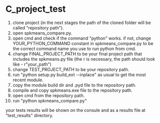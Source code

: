 # C_project_test

1. clone project (in the next stages the path of the cloned folder will be called "repository path").
2. open spkmeans_compare.py.
3. open cmd and check if the command "python" works. if not, change YOUR_PYTHON_COMMAND constant in spkmeans_compare.py to be the correct command name you use to run python from cmd.
4. change FINAL_PROJECT_PATH to be your final project path that includes the spkmeans.py file (the r is necessary, the path should look like - r"your_path") 
5. change TEST_PROJECT_PATH to be your repository path.
6. run "python setup.py build_ext --inplace" as usual to get the most recent module.
7. copy the module build dir and .pyd file to the repository path.
8. compile and copy spkmeans.exe file to the repository path.
9. open cmd from the repository path.
10. run "python spkmeans_compare.py"

your tests results will be shown on the consule and as a results file at "test_results" directory.
